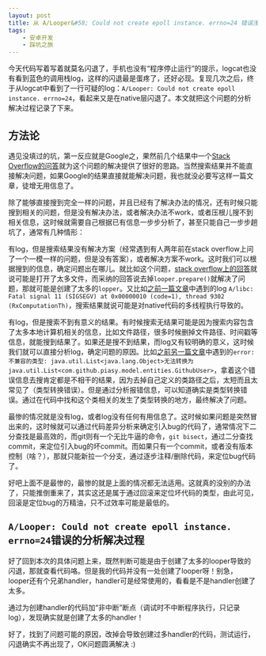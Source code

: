 ```yaml
---
layout: post
title: 从 A/Looper&#58; Could not create epoll instance. errno=24 错误浅谈解决各种 bug 的思路
tags:
    - 安卓开发
    - 踩坑之旅
---
```


今天代码写着写着就莫名闪退了，手机也没有“程序停止运行”的提示，logcat也没有看到蓝色的调用栈log，这样的闪退最是蛋疼了，还好必现。复现几次之后，终于从logcat中看到了一行可疑的log：`A/Looper: Could not create epoll instance. errno=24`，看起来又是在native层闪退了。本文就把这个问题的分析解决过程记录了下来。

## 方法论
遇见没填过的坑，第一反应就是Google之，果然前几个结果中一个[Stack Overflow的问答](http://stackoverflow.com/questions/15203271/could-not-create-epoll-instance-errno-24)就为这个问题的解决提供了很好的思路。当然搜索结果并不能直接解决问题，如果Google的结果直接就能解决问题，我也就没必要写这样一篇文章，徒增无用信息了。

除了能够直接搜到完全一样的问题，并且已经有了解决办法的情况，还有时候只能搜到相关的问题，但是没有解决办法，或者解决办法不work，或者压根儿搜不到相关信息，这时候就需要自己根据已有信息一步步分析了，甚至只能自己一步步趟坑了，通常有几种情形：

有log，但是搜索结果没有解决方案（经常遇到有人两年前在stack overflow上问了一个一模一样的问题，但是没有答案），或者解决方案不work。这时我们可以根据搜到的信息，确定问题出在哪儿。就比如这个问题，[stack overflow上的回答](http://stackoverflow.com/questions/15203271/could-not-create-epoll-instance-errno-24)就说可能是打开了太多文件，而采纳的回答说去掉`looper.prepare()`就解决了问题，那就可能是创建了太多的`lopper`。又比如[之前一篇文章](/2016/02/24/Robust-Android-Audio-encapsulation/)中遇到的log `A/libc: Fatal signal 11 (SIGSEGV) at 0x00000010 (code=1), thread 9302 (RxComputationTh)`，搜索结果就说可能是对native代码的多线程执行导致的。

有log，但是搜索不到有意义的结果。有时候搜索无结果可能是因为搜索内容包含了太多本地计算机相关的信息，比如文件路径，很多时候删掉文件路径、时间戳等信息，就能搜到结果了。如果还是搜不到结果，而log又有较明确的意义，这时候我们就可以直接分析log，确定问题的原因。比如[之前另一篇文章](/2015/10/06/AndroidTDDBootStrap-Use-OkBuck/)中遇到的`error: 不兼容的类型: java.util.List<java.lang.Object>无法转换为 java.util.List<com.github.piasy.model.entities.GithubUser>`，拿着这个错误信息去搜肯定都是不相干的结果，因为去掉自己定义的类路径之后，太短而且太常见了（类型转换错误）。但是通过分析报错信息，可以知道确实是类型转换错误。通过在代码中找和这个类相关的发生了类型转换的地方，最终解决了问题。

最惨的情况就是没有log，或者log没有任何有用信息了。这时候如果问题是突然冒出来的，这时候就可以通过代码差异分析来确定引入bug的代码了，通常情况下二分查找是最高效的，而git则有一个无比牛逼的命令，`git bisect`，通过二分查找commit，来定位引入bug的坏commit。而如果只有一个commit，或者没有版本控制（啥？），那就只能新拉一个分支，通过逐步注释/删除代码，来定位bug代码了。

好吧上面不是最惨的，最惨的就是上面的情况都无法适用。这就真的没别的办法了，只能推倒重来了，其实这还是属于通过回滚来定位坏代码的类型，由此可见，回滚是定位bug的万精油，只不过效率可能是最低的。

## `A/Looper: Could not create epoll instance. errno=24`错误的分析解决过程
好了回到本次的具体问题上来，既然判断可能是由于创建了太多的looper导致的闪退，那就查看代码咯。但是我的代码并没有一处创建了looper呀！别急，looper还有个兄弟handler，handler可是经常使用的，看看是不是handler创建了太多。

通过为创建handler的代码加“非中断”断点（调试时不中断程序执行，只记录log），发现确实就是创建了太多的handler！

好了，找到了问题可能的原因，改掉会导致创建过多handler的代码，测试运行，闪退确实不再出现了，OK问题圆满解决 :)
